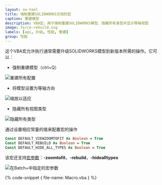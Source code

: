 ```yaml
---
layout: sw-tool
title: 强制重建SOLIDWORKS文档的宏
caption: 重建模型
description: VBA宏，用于强制重建SOLIDWORKS模型、隐藏所有类型并显示等轴视图
image: force-rebuild.svg
labels: [api, 升级, 性能, 重建]
group: 性能
---
```

这个VBA宏允许执行通常需要升级SOLIDWORKS模型到新版本所需的操作。它可以：

* 强制重建模型（ctrl+Q）

![重建所有配置](rebuild-all-configurations.png)

* 将模型设置为等轴方向

![缩放以适应](zoom-to-fit.png)

* 隐藏所有视图类型

![隐藏所有类型](view-hide-all-types.png)

通过设置相应常量的值来配置宏的操作

~~~ vb
Const DEFAULT_VIEWZOOMTOFIT As Boolean = True
Const DEFAULT_REBUILD As Boolean = True
Const DEFAULT_HIDE_ALL_TYPES As Boolean = True
~~~

该宏还支持[宏参数](https://cadplus.xarial.com/macro-arguments/)：**-zoomtofit**，**-rebuild**，**-hidealltypes**

![在Batch+中指定的宏参数](batch-plus-arguments.png)

{% code-snippet { file-name: Macro.vba } %}